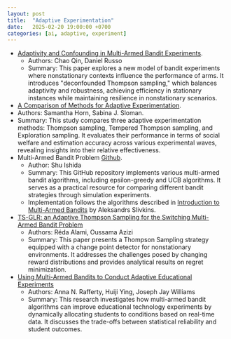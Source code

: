 ```yaml
---
layout: post
title:  "Adaptive Experimentation"
date:   2025-02-20 19:00:00 +0700
categories: [ai, adaptive, experiment]
---
```


- [Adaptivity and Confounding in Multi-Armed Bandit Experiments](https://djrusso.github.io/docs/contextual_bai.pdf).
  - Authors: Chao Qin, Daniel Russo
  - Summary: This paper explores a new model of bandit experiments where nonstationary contexts influence the performance of arms. It introduces "deconfounded Thompson sampling," which balances adaptivity and robustness, achieving efficiency in stationary instances while maintaining resilience in nonstationary scenarios.
- [A Comparison of Methods for Adaptive Experimentation](https://research.manchester.ac.uk/files/308357062/2207.00683v1.pdf).
 - Authors: Samantha Horn, Sabina J. Sloman.
 - Summary: This study compares three adaptive experimentation methods: Thompson sampling, Tempered Thompson sampling, and Exploration sampling. It evaluates their performance in terms of social welfare and estimation accuracy across various experimental waves, revealing insights into their relative effectiveness.
- Multi-Armed Bandit Problem [Github](https://github.com/shuishida/Multi-Armed-Bandit).
  - Author: Shu Ishida
  - Summary: This GitHub repository implements various multi-armed bandit algorithms, including epsilon-greedy and UCB algorithms. It serves as a practical resource for comparing different bandit strategies through simulation experiments.
  - Implementation follows the algorithms described in [Introduction to Multi-Armed Bandits](https://arxiv.org/pdf/1904.07272.pdf) by Aleksandrs Slivkins.
- [TS-GLR: an Adaptive Thompson Sampling for the Switching Multi-Armed Bandit Problem](https://hal.science/hal-03628791v1/document)
  - Authors: Réda Alami, Oussama Azizi
  - Summary: This paper presents a Thompson Sampling strategy equipped with a change point detector for nonstationary environments. It addresses the challenges posed by changing reward distributions and provides analytical results on regret minimization.
- [Using Multi-Armed Bandits to Conduct Adaptive Educational Experiments](https://files.eric.ed.gov/fulltext/EJ1220507.pdf)
  - Authors: Anna N. Rafferty, Huiji Ying, Joseph Jay Williams
  - Summary: This research investigates how multi-armed bandit algorithms can improve educational technology experiments by dynamically allocating students to conditions based on real-time data. It discusses the trade-offs between statistical reliability and student outcomes.
 

